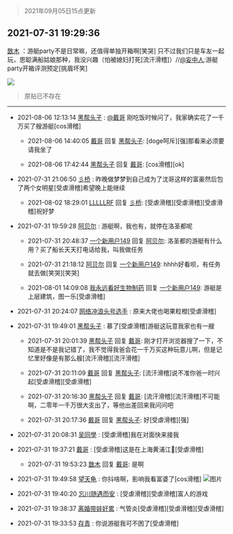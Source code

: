 > 2021年09月05日15点更新
<link rel="stylesheet" href="https://cdn.jsdelivr.net/gh/taotie6/sampleJSON@main/css/photo_show.css">


 ## 2021-07-31 19:29:36 

 [㪚木](https://www.coolapk.com/feed/28807813?shareKey=ZGI2Y2YzODA5Y2Q4NjEzMTc4MWU~) ：游艇party不是日常嘛，还值得单独开箱啊[笑哭]
只不过我们只是车友一起玩，思聪满船姑娘那种，我没兴趣（怕被媳妇打死[流汗滑稽]）//<a class="feed-link-uname" href="/u/妄中人">@妄中人</a>:游艇party开箱评测预定[挑眉坏笑] 

<div class="album">
<img class="img-item" src="https://image.coolapk.com/feed/2021/0731/19/1081091_5f8f4250_0946_9962@672x378.gif" />
</div>

> 原贴已不存在 

 ------- 

- 2021-08-06 12:13:14 [黑帮头子](uid=2838832) : <a class="feed-link-uname" href="/u/戴哥">@戴哥</a> 刚吃饭时候问了，我家确实花了一千万买了艘游艇[cos滑稽] 

    - 2021-08-06 14:40:05 [戴哥](uid=2483039) 回复 [黑帮头子](uid=2838832): [doge呵斥][强]那看来必须要请我坐了 

    - 2021-08-06 17:42:44 [黑帮头子](uid=2838832) 回复 [戴哥](uid=2483039): [cos滑稽][ok] 

- 2021-07-31 21:06:50 [彡桥](uid=3740933) : 昨晚做梦梦到自己成为了沈哥这样的富豪然后包了两个女明星[受虐滑稽]希望晚上能继续 

    - 2021-08-02 18:29:01 [LLLLLRF](uid=3373775) 回复 [彡桥](uid=3740933): [受虐滑稽][受虐滑稽][受虐滑稽]祝好梦 

- 2021-07-31 19:59:28 [阿贝尔](uid=717920) : 游艇啊，我也有，就停在洛圣都呢 

    - 2021-07-31 20:48:37 [一个新用户149](uid=10816149) 回复 [阿贝尔](uid=717920): 洛圣都的游艇有什么用？买了船长天天打电话给我，叫我做任务 

    - 2021-07-31 21:18:12 [阿贝尔](uid=717920) 回复 [一个新用户149](uid=10816149): hhhh好看呗，有任务就去做[笑哭][笑哭] 

    - 2021-08-01 14:09:08 [我永远看好生物制药](uid=3331493) 回复 [一个新用户149](uid=10816149): 游艇是上层建筑，图一乐[受虐滑稽] 

- 2021-07-31 20:24:07 [网络冲浪头号选手](uid=1864467) : 原来大佬也喝果粒橙[受虐滑稽] 

- 2021-07-31 19:49:01 [黑帮头子](uid=2838832) : 慕了[受虐滑稽]游艇这玩意我家也有一艘 

    - 2021-07-31 20:01:39 [黑帮头子](uid=2838832) 回复 [戴哥](uid=2483039): 刚才打开浏览器搜了一下，不知道是不是我记错了，我不觉得我爸会花一千万买这种玩意儿啊，但是记忆里好像是有那么艘[流汗滑稽][流汗滑稽] 

    - 2021-07-31 20:11:09 [戴哥](uid=2483039) 回复 [黑帮头子](uid=2838832): [流汗滑稽]说不准你爸一时兴起[受虐滑稽][受虐滑稽] 

    - 2021-07-31 20:16:30 [黑帮头子](uid=2838832) 回复 [戴哥](uid=2483039): [流汗滑稽][流汗滑稽]不可能啊，二零年一千万很大支出了，等他出差回来我问问吧 

    - 2021-07-31 20:17:36 [戴哥](uid=2483039) 回复 [黑帮头子](uid=2838832): 好[受虐滑稽][强] 

- 2021-07-31 20:08:31 [吴同學](uid=1320218) : [受虐滑稽]我在对面快来接我 

- 2021-07-31 19:37:21 [戴哥](uid=2483039) : [受虐滑稽]这是在上海黄浦江🐴[受虐滑稽] 

    - 2021-07-31 19:53:23 [㪚木](uid=1081091) 回复 [戴哥](uid=2483039): 是啊 

- 2021-07-31 19:49:58 [望天龟](uid=1618563) : 你抖啥啊，影响我看富婆了[cos滑稽] ![图片](https://image.coolapk.com/feed/2019/0713/19/2549686_dfb255c4_6592_2101@240x240.gif)

- 2021-07-31 19:40:20 [忘川随遇而安](uid=3469258) : [受虐滑稽][受虐滑稽]富人的游戏 

- 2021-07-31 19:38:37 [离婚带娃好累](uid=8385282) : 气管炎[受虐滑稽][受虐滑稽][受虐滑稽] 

- 2021-07-31 19:33:53 [存青](uid=1006954) : 你说游艇我可不困了[受虐滑稽] 

